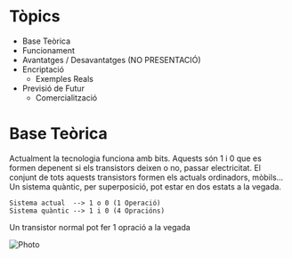 # Tòpics
- Base Teòrica
- Funcionament
- Avantatges / Desavantatges (NO PRESENTACIÓ)
- Encriptació
	- Exemples Reals
- Previsió de Futur
	- Comercialització


# Base Teòrica
Actualment la tecnologia funciona amb bits. Aquests són 1 i 0 que es formen depenent si els transistors deixen o no, passar electricitat. El conjunt de tots aquests transistors formen els actuals ordinadors, mòbils…
Un sistema quàntic, per superposició, pot estar en dos estats a la vegada.

```exemple
Sistema actual  --> 1 o 0 (1 Operació)
Sistema quàntic --> 1 i 0 (4 Opracións)
```

Un transistor normal pot fer 1 opració a la vegada

![Photo](https://www.researchgate.net/publication/271532617/figure/fig4/AS:349605003841542@1460363736871/Bits-three-state-systems-cobits-and-qubits-Our-secure-delegated-computing-protocol.png)
